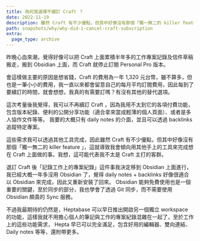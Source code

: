 ```yaml
---
title: 為何我選擇不續訂 Craft ？
date: 2022-11-19
description: 雖然 Craft 有不少優點，但其中好像沒有那個「獨一無二的 killer feature 」，這就導致我會傾向用其他手上的工具來完成想在 Craft 上面做的事。我想，這可能代表我不太是 Craft 主打的客群。
path: snapshots/why/why-did-i-cancel-craft-subscription
extra:
  page_type: archive
---
```


昨晚心血來潮，覺得好像可以把 Craft 上面累積半年多的工作專案記錄及信件草稿搬走，搬到 Obsidian 上面，而 Craft 就停止訂閱 Personal Pro 版本。

會這樣做主要的原因是想省錢，Craft 的費用為一年 1,320 元台幣，雖不算多，但也是一筆小小的費用，我一直以來都會留意自己的每月平均訂閱費用，因此每到了要續訂的時間，就會想想，我真的有需要訂嗎？有沒有其他的替代選項。

這次考量後我覺得，我可以不再續訂 Craft ，因為我用不太到它的各項付費功能，包含版本紀錄、便利的公開分享功能（適合拿來當成輕薄的個人頁面）、或者是多人協作文件等等。 我要的大概只有 daily notes 的介面，並且可以透過 backlinks 追蹤特定專案。

這些需求我可以透過其他工具完成，因此雖然 Craft 有不少優點，但其中好像沒有那個「獨一無二的 killer feature 」，這就導致我會傾向用其他手上的工具來完成想在 Craft 上面做的事。我想，這可能代表我不太是 Craft 主打的客群。

退訂 Craft 後「記錄工作上的專案紀錄」這件事我決定移到 Obsidian 上面進行，我已經大概一年多沒用 Obsidian 了，覺得 daily notes + backlinks 好像很適合以 Obsidian 來完成，因此又重新安裝了回來。 Obsidian 能夠免費使用也是一個重要的關鍵，至於同步的部分，我也學會了透過 Git 同步，而不需要使用 Obsidian 頗貴的 Sync 服務。

不過我最期待的仍然是，Heptabase 可以早日推出開啟另一個獨立 workspace 的功能，這樣我就不用擔心個人的筆記與工作的專案紀錄混雜在一起了，至於工作上的這些功能需求， Hepta 早已可以完全滿足，包含好用的編輯器、雙向連結、Daily notes 等等，還附帶更多。